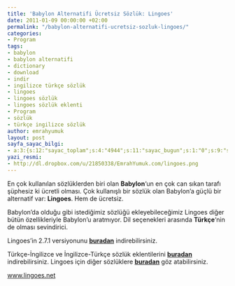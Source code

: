 ```yaml
---
title: 'Babylon Alternatifi Ücretsiz Sözlük: Lingoes'
date: 2011-01-09 00:00:00 +02:00
permalink: "/babylon-alternatifi-ucretsiz-sozluk-lingoes/"
categories:
- Program
tags:
- babylon
- babylon alternatifi
- dictionary
- download
- indir
- ingilizce türkçe sözlük
- lingoes
- lingoes sözlük
- lingoes sözlük eklenti
- Program
- sözlük
- türkçe ingilizce sözlük
author: emrahyumuk
layout: post
sayfa_sayac_bilgi:
- a:3:{s:12:"sayac_toplam";s:4:"4944";s:11:"sayac_bugun";s:1:"0";s:9:"son_okuma";s:10:"1366287590";}
yazi_resmi:
- http://dl.dropbox.com/u/21850338/EmrahYumuk.com/lingoes.png
---
```


En çok kullanılan sözlüklerden biri olan **Babylon**&#8216;un en çok can sıkan tarafı şüphesiz ki ücretli olması. Çok kullanışlı bir sözlük olan Babylon&#8217;a güçlü bir alternatif var: **Lingoes**. Hem de ücretsiz.

Babylon&#8217;da olduğu gibi istediğimiz sözlüğü ekleyebileceğimiz Lingoes diğer bütün özellikleriyle Babylon&#8217;u aratmıyor. Dil seçenekleri arasında **Türkçe**&#8216;nin de olması sevindirici.

<!--more-->

Lingoes&#8217;in 2.7.1 versiyonunu [**buradan**][1] indirebilirsiniz.

Türkçe-İngilizce ve İngilizce-Türkçe sözlük eklentilerini **[buradan][2]** indirebilirsiniz. Lingoes için diğer sözlüklere **<a href="http://www.lingoes.net/en/dictionary/index.html" target="_blank">buradan</a>** göz atabilirsiniz.

<a href="http://www.lingoes.net" target="_blank">www.lingoes.net</a>

 [1]: http://dl.dropbox.com/u/233963/Programlar/lingoes_2.7.1.rar
 [2]: http://dl.dropbox.com/u/233963/Programlar/lingoes_sozluk.rar